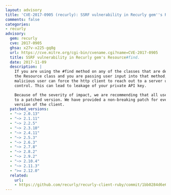```yaml
---
layout: advisory
title: 'CVE-2017-0905 (recurly): SSRF vulnerability in Recurly gem''s Resource#find.'
comments: false
categories:
- recurly
advisory:
  gem: recurly
  cve: 2017-0905
  ghsa: x27v-x225-gq8g
  url: https://cve.mitre.org/cgi-bin/cvename.cgi?name=CVE-2017-0905
  title: SSRF vulnerability in Recurly gem's Resource#find.
  date: 2017-11-09
  description: |
    If you are using the #find method on any of the classes that are derived from
    the Resource class and you are passing user input into that method, a
    malicious user can force the http client to reach out to a server under their
    control. This can lead to leakage of your private API key.

    Because of the severity of impact, we are recommending that all users upgrade
    to a patched version. We have provided a non-breaking patch for every 2.X
    version of the client.
  patched_versions:
  - "~> 2.0.13"
  - "~> 2.1.11"
  - "~> 2.2.5"
  - "~> 2.3.10"
  - "~> 2.4.11"
  - "~> 2.5.3"
  - "~> 2.6.3"
  - "~> 2.7.8"
  - "~> 2.8.2"
  - "~> 2.9.2"
  - "~> 2.10.4"
  - "~> 2.11.3"
  - ">= 2.12.0"
  related:
    url:
    - https://github.com/recurly/recurly-client-ruby/commit/1bb0284d6e668b8b3d31167790ed6db1f6ccc4be
---
```

